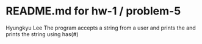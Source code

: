 # README.md for hw-1 / problem-5

Hyungkyu Lee
The program accepts a string from a user and prints the and prints the string using has(#)
